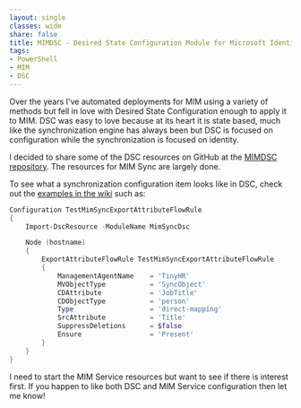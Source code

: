 ```yaml
---
layout: single
classes: wide
share: false
title: MIMDSC - Desired State Configuration Module for Microsoft Identity Manager
tags:
- PowerShell
- MIM
- DSC
---
```


Over the years I've automated deployments for MIM using a variety of methods but fell in love with Desired State Configuration enough to apply it to MIM. DSC was easy to love because at its heart it is state based, much like the synchronization engine has always been but DSC is focused on configuration while the synchronization is focused on identity. 

I decided to share some of the DSC resources on GitHub at the [MIMDSC repository](https://github.com/microsoft/mimdsc/wiki). The resources for MIM Sync are largely done.

To see what a synchronization configuration item looks like in DSC, check out the [examples in the wiki](https://github.com/Microsoft/MIMDSC/wiki/MimSyncExportAttributeFlowRule) such as:

```powershell
Configuration TestMimSyncExportAttributeFlowRule 
{ 
    Import-DscResource -ModuleName MimSyncDsc

    Node (hostname) 
    { 
        ExportAttributeFlowRule TestMimSyncExportAttributeFlowRule
        {
            ManagementAgentName    = 'TinyHR'
            MVObjectType           = 'SyncObject'
            CDAttribute            = 'JobTitle'
            CDObjectType           = 'person'
            Type                   = 'direct-mapping'
            SrcAttribute           = 'Title'
            SuppressDeletions      = $false
            Ensure                 = 'Present'
        }
    }
} 
```

I need to start the MIM Service resources but want to see if there is interest first.  If you happen to like both DSC and MIM Service configuration then let me know!